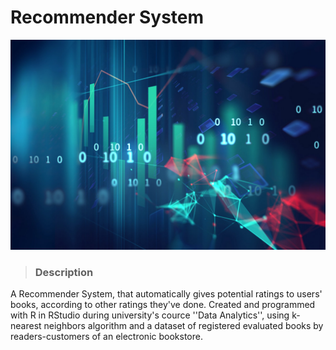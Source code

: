 # Recommender System

<img src="AboutProject/RecommenderSystem-image.png" width="800">

> ### Description

A Recommender System, that automatically gives potential ratings to users' books, according to other ratings they've done. Created and programmed with R in RStudio during university's cource ''Data Analytics'', using k-nearest neighbors algorithm and a dataset of registered evaluated books by readers-customers of an electronic bookstore.
